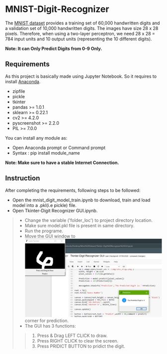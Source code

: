 # MNIST-Digit-Recognizer

The [MNIST dataset](http://yann.lecun.com/exdb/mnist/) provides a training set of 60,000 handwritten digits and a validation set of 10,000 handwritten digits. The images have size 28 x 28 pixels. Therefore, when using a two-layer perceptron, we need 28 x 28 = 784 input units and 10 output units (representing the 10 different digits).

**Note: It can Only Predict Digits from 0-9 Only.**

## Requirements

As this project is basically made using Jupyter Notebook. So it requires to install [Anaconda](https://www.anaconda.com/products/individual#Downloads).

* zipfile
* pickle
* tkinter
* pandas >= 1.0.1
* sklearn >= 0.22.1
* cv2 >= 4.2.0
* pyscreenshot >= 2.2.0
* PIL >= 7.0.0

You can install any module as:

* Open Anaconda prompt or Command prompt
* Syntax : pip install module_name

**Note: Make sure to have a stable Internet Connection.**

## Instruction

After completing the requirements, following steps to be followed:

* Open the mnist_digit_model_train.ipynb to download, train and load model into a .pkl(i.e pickle) file.
* Open Tkinter-Digit Recognizer GUI.ipynb.
>* Change the variable ('folder_loc') to project directory location. 
>* Make sure model.pkl file is present in same directory.
>* Run the programe.
>* Move the GUI window to ![TOP LEFT](https://github.com/rogueui/MNIST-Digit-Recognizer/blob/master/image/image.png) corner for prediction.
>* The GUI has 3 functions:
>>1. Press & Drag LEFT CLICK to draw.
>>2. Press RIGHT CLICK to clear the screen.
>>3. Press PRIDICT BUTTON to pridict the digit.
